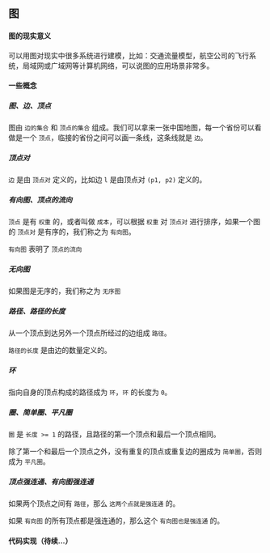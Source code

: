 ## 图

#### 图的现实意义

可以用图对现实中很多系统进行建模，比如：交通流量模型，航空公司的飞行系统，局域网或广域网等计算机网络，可以说图的应用场景非常多。

#### 一些概念

##### 图、边、顶点

图由 `边的集合` 和 `顶点的集合` 组成。我们可以拿来一张中国地图，每一个省份可以看做是一个 `顶点`，临接的省份之间可以画一条线，这条线就是 `边`。

##### 顶点对

`边` 是由 `顶点对` 定义的，比如边 `l` 是由顶点对 `(p1, p2)` 定义的。

##### 有向图、顶点的流向

`顶点` 是有 `权重` 的，或者叫做 `成本`，可以根据 `权重` 对 `顶点对` 进行排序，如果一个图的 `顶点对` 是有序的，我们称之为 `有向图`。

`有向图` 表明了 `顶点的流向`

##### 无向图

如果图是无序的，我们称之为 `无序图`

##### 路径、路径的长度

从一个顶点到达另外一个顶点所经过的边组成 `路径`。

`路径的长度` 是由边的数量定义的。

##### 环

指向自身的顶点构成的路径成为 `环`，`环` 的长度为 `0`。

##### 圈、简单圈、平凡圈

`圈` 是 `长度 >= 1` 的路径，且路径的第一个顶点和最后一个顶点相同。

除了第一个和最后一个顶点之外，没有重复的顶点或重复边的圈成为 `简单圈`，否则成为 `平凡圈`。

##### 顶点强连通、有向图强连通

如果两个顶点之间有 `路径`，那么 `这两个点就是强连通` 的。

如果 `有向图` 的所有顶点都是强连通的，那么这个 `有向图也是强连通` 的。

#### 代码实现（待续...）